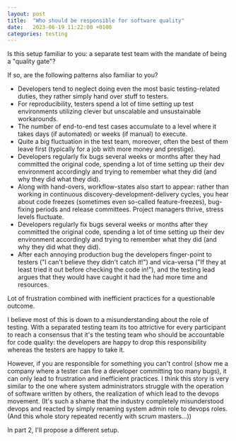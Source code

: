 ```yaml
---
layout: post
title:  "Who should be responsible for software quality"
date:   2023-06-19 11:22:00 +0100
categories: testing
---
```

Is this setup familiar to you: a separate test team with the mandate of being a "quality gate"?

If so, are the following patterns also familiar to you?
* Developers tend to neglect doing even the most basic testing-related duties, they rather simply hand over stuff to testers.
* For reproducibility, testers spend a lot of time setting up test environments utilizing clever but unscalable and unsustainable workarounds.
* The number of end-to-end test cases accumulate to a level where it takes days (if automated) or weeks (if manual) to execute.
* Quite a big fluctuation in the test team, moreover, often the best of them leave first (typically for a job with more money and prestige).
* Developers regularly fix bugs several weeks or months after they had committed the original code, spending a lot of time setting up their dev environment accordingly and trying to remember what they did (and why they did what they did).
* Along with hand-overs, workflow-states also start to appear: rather than working in continuous discovery-development-delivery cycles, you hear about code freezes (sometimes even so-called feature-freezes), bug-fixing periods and release committees.  Project managers thrive, stress levels fluctuate.
* Developers regularly fix bugs several weeks or months after they committed the original code, spending a lot of time setting up their dev environment accordingly and trying to remember what they did (and why they did what they did).
* After each annoying production bug the developers finger-point to testers ("I can't believe they didn't catch it!") and vica-versa ("If they at least tried it out before checking the code in!"), and the testing lead argues that they would have caught it had the had more time and resources.

Lot of frustration combined with inefficient practices for a questionable outcome.

I believe most of this is down to a misunderstanding about the role of testing.  With a separated testing team its too attrictive for every participant to reach a consensus that it's the testing team who should be accountable for code quality: the developers are happy to drop this responsibility whereas the testers are happy to take it.

However, if you are responsible for something you can't control (show me a company where a tester can fire a developer committing too many bugs), it can only lead to frustration and inefficient practices.  I think this story is very similar to the one where system administrators struggle with the operation of software written by others, the realization of which lead to the devops movement. (It's such a shame that the industry completely misunderstood devops and reacted by simply renaming system admin role to devops roles.  (And this whole story repeated recently with scrum masters...))

In part 2, I'll propose a different setup.
